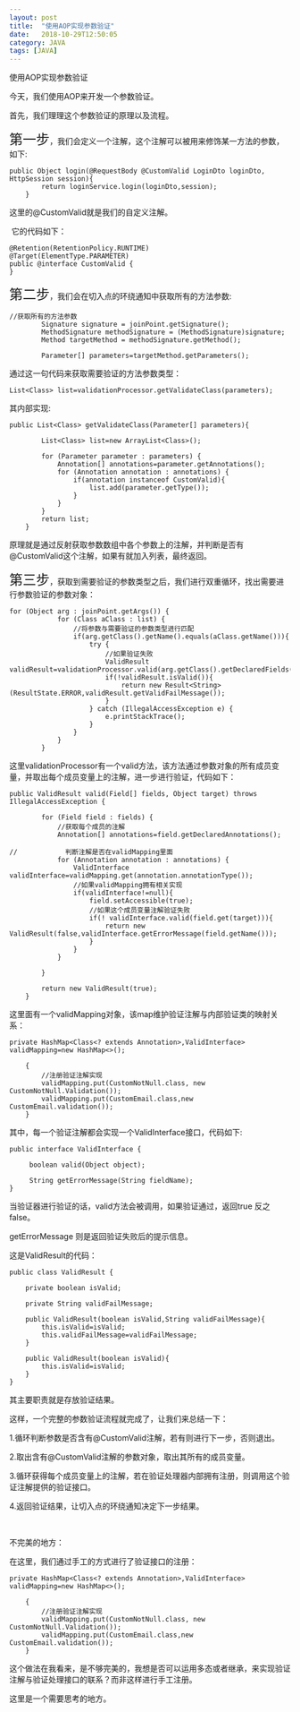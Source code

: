 ```yaml
---
layout: post
title:  "使用AOP实现参数验证"
date:   2018-10-29T12:50:05
category: JAVA
tags: [JAVA]
---
```


使用AOP实现参数验证

<p>今天，我们使用AOP来开发一个参数验证。</p><p>首先，我们理理这个参数验证的原理以及流程。</p><p><span style="font-size: x-large;">第一步</span>，我们会定义一个注解，这个注解可以被用来修饰某一方法的参数，如下:</p><pre><code>public Object login(@RequestBody @CustomValid LoginDto loginDto, HttpSession session){<br>        return loginService.login(loginDto,session);<br>    }</code></pre><p>这里的@CustomValid就是我们的自定义注解。</p><p>&nbsp;它的代码如下：</p><pre><code>@Retention(RetentionPolicy.RUNTIME)<br>@Target(ElementType.PARAMETER)<br>public @interface CustomValid {<br>}</code></pre><p><span style="font-size: x-large;">第二步</span>，我们会在切入点的环绕通知中获取所有的方法参数:</p><pre><code>//获取所有的方法参数<br>        Signature signature = joinPoint.getSignature();<br>        MethodSignature methodSignature = (MethodSignature)signature;<br>        Method targetMethod = methodSignature.getMethod();<br><br>        Parameter[] parameters=targetMethod.getParameters();</code></pre><p>通过这一句代码来获取需要验证的方法参数类型：</p><pre><code>List&lt;Class&gt; list=validationProcessor.getValidateClass(parameters);</code></pre><p>其内部实现:</p><pre><code>public List&lt;Class&gt; getValidateClass(Parameter[] parameters){<br><br>        List&lt;Class&gt; list=new ArrayList&lt;Class&gt;();<br><br>        for (Parameter parameter : parameters) {<br>            Annotation[] annotations=parameter.getAnnotations();<br>            for (Annotation annotation : annotations) {<br>                if(annotation instanceof CustomValid){<br>                    list.add(parameter.getType());<br>                }<br>            }<br>        }<br>        return list;<br>    }</code></pre><p>原理就是通过反射获取参数数组中各个参数上的注解，并判断是否有@CustomValid这个注解，如果有就加入列表，最终返回。</p><p><span style="font-size: x-large;">第三步</span>，获取到需要验证的参数类型之后，我们进行双重循环，找出需要进行参数验证的参数对象：</p><pre><code>for (Object arg : joinPoint.getArgs()) {<br>            for (Class aClass : list) {<br>                //将参数与需要验证的参数类型进行匹配<br>                if(arg.getClass().getName().equals(aClass.getName())){<br>                    try {<br>                        //如果验证失败<br>                        ValidResult validResult=validationProcessor.valid(arg.getClass().getDeclaredFields(),arg);<br>                        if(!validResult.isValid()){<br>                            return new Result&lt;String&gt;(ResultState.ERROR,validResult.getValidFailMessage());<br>                        }<br>                    } catch (IllegalAccessException e) {<br>                        e.printStackTrace();<br>                    }<br>                }<br>            }<br>        }</code></pre><p>这里validationProcessor有一个valid方法，该方法通过参数对象的所有成员变量，并取出每个成员变量上的注解，进一步进行验证，代码如下：</p><pre><code>public ValidResult valid(Field[] fields, Object target) throws IllegalAccessException {<br><br>        for (Field field : fields) {<br>            //获取每个成员的注解<br>            Annotation[] annotations=field.getDeclaredAnnotations();<br><br>//            判断注解是否在validMapping里面<br>            for (Annotation annotation : annotations) {<br>                ValidInterface validInterface=validMapping.get(annotation.annotationType());<br>                //如果validMapping拥有相关实现<br>                if(validInterface!=null){<br>                    field.setAccessible(true);<br>                    //如果这个成员变量注解验证失败<br>                    if(! validInterface.valid(field.get(target))){<br>                        return new ValidResult(false,validInterface.getErrorMessage(field.getName()));<br>                    }<br>                }<br>            }<br><br>        }<br><br>        return new ValidResult(true);<br>    }</code></pre><p>这里面有一个validMapping对象，该map维护验证注解与内部验证类的映射关系：</p><pre><code>private HashMap&lt;Class&lt;? extends Annotation&gt;,ValidInterface&gt; validMapping=new HashMap&lt;&gt;();<br><br>    {<br>        //注册验证注解实现<br>        validMapping.put(CustomNotNull.class, new CustomNotNull.Validation());<br>        validMapping.put(CustomEmail.class,new CustomEmail.validation());<br>    }</code></pre><p>其中，每一个验证注解都会实现一个ValidInterface接口，代码如下:</p><pre><code>public interface ValidInterface {<br><br>     boolean valid(Object object);<br><br>     String getErrorMessage(String fieldName);<br>}</code></pre><p>当验证器进行验证的话，valid方法会被调用，如果验证通过，返回true 反之false。</p><p>getErrorMessage 则是返回验证失败后的提示信息。&nbsp;<br></p><p>这是ValidResult的代码：</p><pre><code>public class ValidResult {<br><br>    private boolean isValid;<br><br>    private String validFailMessage;<br><br>    public ValidResult(boolean isValid,String validFailMessage){<br>        this.isValid=isValid;<br>        this.validFailMessage=validFailMessage;<br>    }<br><br>    public ValidResult(boolean isValid){<br>        this.isValid=isValid;<br>    }<br>}</code></pre><p>其主要职责就是存放验证结果。</p><p>这样，一个完整的参数验证流程就完成了，让我们来总结一下：</p><p>1.循环判断参数是否含有@CustomValid注解，若有则进行下一步，否则退出。</p><p>2.取出含有@CustomValid注解的参数对象，取出其所有的成员变量。</p><p>3.循环获得每个成员变量上的注解，若在验证处理器内部拥有注册，则调用这个验证注解提供的验证接口。</p><p>4.返回验证结果，让切入点的环绕通知决定下一步结果。</p><p><br></p><p>不完美的地方：</p><p>在这里，我们通过手工的方式进行了验证接口的注册：</p><pre><code>private HashMap&lt;Class&lt;? extends Annotation&gt;,ValidInterface&gt; validMapping=new HashMap&lt;&gt;();<br><br>    {<br>        //注册验证注解实现<br>        validMapping.put(CustomNotNull.class, new CustomNotNull.Validation());<br>        validMapping.put(CustomEmail.class,new CustomEmail.validation());<br>    }</code></pre><p>这个做法在我看来，是不够完美的，我想是否可以运用多态或者继承，来实现验证注解与验证处理接口的联系？而非这样进行手工注册。</p><p>这里是一个需要思考的地方。</p>